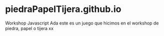 # piedraPapelTijera.github.io
Workshop Javascript Ada
este es un juego que hicimos en el workshop de piedra, papel o tijera xx
